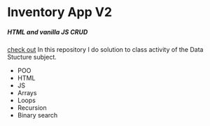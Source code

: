 # **Inventory App V2** 
##### _HTML and vanilla JS CRUD_

[check out](https://branyoe.github.io/InventoryAppV2/)
In this repository I do solution to class activity of the Data Stucture subject.

- POO
- HTML
- JS 
- Arrays 
- Loops 
- Recursion
- Binary search
